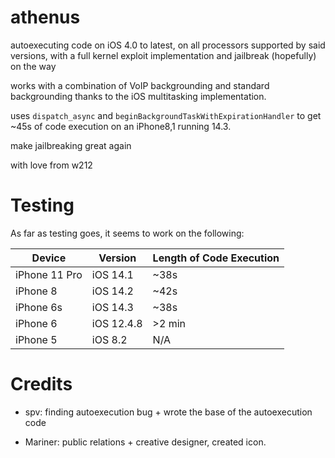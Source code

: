 # athenus
autoexecuting code on iOS 4.0 to latest, on all processors supported by said versions, with a full kernel exploit implementation and jailbreak (hopefully) on the way

works with a combination of VoIP backgrounding and standard backgrounding thanks to the iOS multitasking implementation.

uses `dispatch_async` and `beginBackgroundTaskWithExpirationHandler` to get ~45s of code execution on an iPhone8,1 running 14.3.

make jailbreaking great again 

with love from w212


# Testing

As far as testing goes, it seems to work on the following:

|Device|Version|Length of Code Execution|       
|-|-|-|
|iPhone 11 Pro|iOS 14.1|~38s|
|iPhone 8|iOS 14.2|~42s|
|iPhone 6s|iOS 14.3|~38s| 
|iPhone 6|iOS 12.4.8|>2 min|
|iPhone 5|iOS 8.2|N/A|

# Credits

- spv: finding autoexecution bug + wrote the base of the autoexecution code

- Mariner: public relations + creative designer, created icon. 

